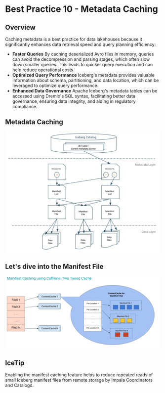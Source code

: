 # Best Practice 10 - Metadata Caching

## Overview

Caching metadata is a best practice for data lakehouses because it significantly enhances data retrieval speed and query planning efficiency:

- **Faster Queries** By caching deserialized Avro files in memory, queries can avoid the decompression and parsing stages, which often slow down smaller queries. This leads to quicker query execution and can help reduce operational costs.
- **Optimized Query Performance** Iceberg's metadata provides valuable information about schema, partitioning, and data location, which can be leveraged to optimize query performance.
- **Enhanced Data Governance** Apache Iceberg's metadata tables can be accessed using Dremio's SQL syntax, facilitating better data governance, ensuring data integrity, and aiding in regulatory compliance.

## Metadata Caching

![best_practice_10a.jpg](../../images/best_practice_10a.jpg)

## Let's dive into the Manifest File

![best_practice_10b.jpg](../../images/best_practice_10b.jpg)

## IceTip
Enabling the manifest caching feature helps to reduce repeated reads of small Iceberg manifest files from remote storage by Impala Coordinators and Catalogd.
